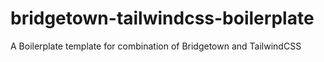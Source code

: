 # bridgetown-tailwindcss-boilerplate
A Boilerplate template for combination of Bridgetown and TailwindCSS

